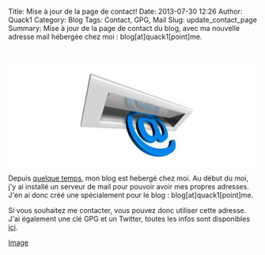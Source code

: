 Title: Mise à jour de la page de contact!
Date: 2013-07-30 12:26
Author: Quack1
Category: Blog
Tags: Contact, GPG, Mail
Slug: update_contact_page
Summary: Mise à jour de la page de contact du blog, avec ma nouvelle adresse mail hébergée chez moi : blog[at]quack1[point]me.

&nbsp;
<div align=center><img src="upload/contact_mail.png" width="600" align=center /></div>

Depuis [quelque temps](http://quack1.me/blog_v3.html), mon blog est hebergé chez moi. Au début du moi, j'y ai installé un serveur de mail pour pouvoir avoir mes propres adresses. J'en ai donc créé une spécialement pour le blog : blog[at]quack1[point]me.

Si vous souhaitez me contacter, vous pouvez donc utiliser cette adresse. J'ai également une clé GPG et un Twitter, toutes les infos sont disponibles [ici](/pages/contact.html).

[Image](http://2.bp.blogspot.com/-eerTiWqvhZM/TmTAV4_VGbI/AAAAAAAAAOI/7nKf6N7Rdw4/s320/1386562604.jpg)